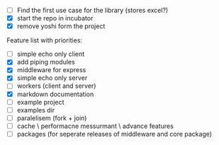 - [ ] Find the first use case for the library (stores excel?)
- [x] start the repo in incubator
- [x] remove yoshi form the project

Feature list with priorities:

- [ ] simple echo only client
- [x] add piping modules
- [x] middleware for express
- [x] simple echo only server
- [ ] workers (client and server)
- [x] markdown documentation
- [ ] example project
- [ ] examples dir
- [ ] paralelisem (fork + join)
- [ ] cache \ performacne messurmant \ advance features
- [ ] packages (for seperate releases of middleware and core package)

